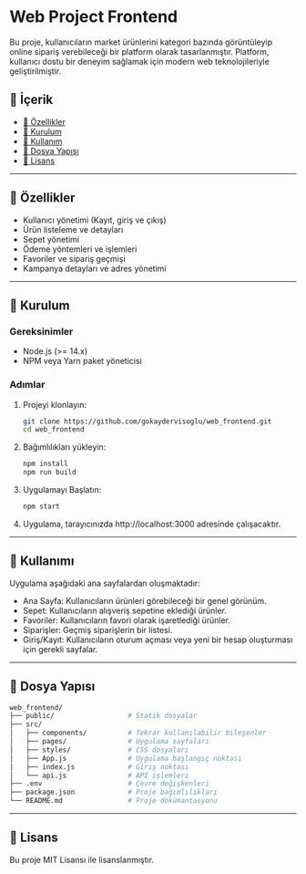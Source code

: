 # Web Project Frontend 

Bu proje, kullanıcıların market ürünlerini kategori bazında görüntüleyip online sipariş verebileceği bir platform olarak tasarlanmıştır. 
Platform, kullanıcı dostu bir deneyim sağlamak için modern web teknolojileriyle geliştirilmiştir.

## 📁 İçerik

- [🚀 Özellikler](#-özellikler)
- [🔧 Kurulum](#-kurulum)
- [📖 Kullanım](#-kullanımı)
- [📂 Dosya Yapısı](#-dosya-yapısı)
- [📜 Lisans](#-lisans)

---

## 🚀 Özellikler

- Kullanıcı yönetimi (Kayıt, giriş ve çıkış)
- Ürün listeleme ve detayları
- Sepet yönetimi
- Ödeme yöntemleri ve işlemleri
- Favoriler ve sipariş geçmişi
- Kampanya detayları ve adres yönetimi

---

## 🔧 Kurulum

### Gereksinimler

- Node.js (>= 14.x)
- NPM veya Yarn paket yöneticisi

### Adımlar

1. Projeyi klonlayın:
   ```bash
   git clone https://github.com/gokaydervisoglu/web_frontend.git
   cd web_frontend
   ```
2. Bağımlılıkları yükleyin:
    ```bash
   npm install
   npm run build
   ```
3. Uygulamayı Başlatın:
    ```bash
   npm start
   ```
4. Uygulama, tarayıcınızda http://localhost:3000 adresinde çalışacaktır.

---

## 📖 Kullanımı

Uygulama aşağıdaki ana sayfalardan oluşmaktadır:

- Ana Sayfa: Kullanıcıların ürünleri görebileceği bir genel görünüm.
- Sepet: Kullanıcıların alışveriş sepetine eklediği ürünler.
- Favoriler: Kullanıcıların favori olarak işaretlediği ürünler.
- Siparişler: Geçmiş siparişlerin bir listesi.
- Giriş/Kayıt: Kullanıcıların oturum açması veya yeni bir hesap oluşturması için gerekli sayfalar.

---

## 📂 Dosya Yapısı
 ```bash
web_frontend/
├── public/                  # Statik dosyalar
├── src/
│   ├── components/          # Tekrar kullanılabilir bileşenler
│   ├── pages/               # Uygulama sayfaları
│   ├── styles/              # CSS dosyaları
│   ├── App.js               # Uygulama başlangıç noktası
│   ├── index.js             # Giriş noktası
│   └── api.js               # API işlemleri
├── .env                     # Çevre değişkenleri
├── package.json             # Proje bağımlılıkları
└── README.md                # Proje dokümantasyonu
   ```
---

## 📜 Lisans
Bu proje MIT Lisansı ile lisanslanmıştır.

  

